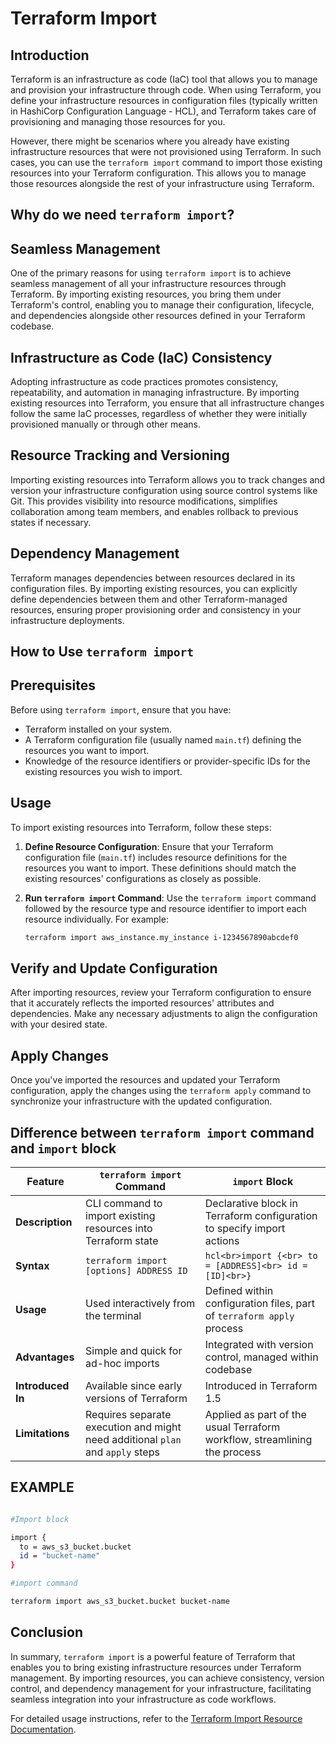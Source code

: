 # Terraform Import

## Introduction

Terraform is an infrastructure as code (IaC) tool that allows you to manage and provision your infrastructure through code. When using Terraform, you define your infrastructure resources in configuration files (typically written in HashiCorp Configuration Language - HCL), and Terraform takes care of provisioning and managing those resources for you.

However, there might be scenarios where you already have existing infrastructure resources that were not provisioned using Terraform. In such cases, you can use the `terraform import` command to import those existing resources into your Terraform configuration. This allows you to manage those resources alongside the rest of your infrastructure using Terraform.

## Why do we need `terraform import`?

## Seamless Management

One of the primary reasons for using `terraform import` is to achieve seamless management of all your infrastructure resources through Terraform. By importing existing resources, you bring them under Terraform's control, enabling you to manage their configuration, lifecycle, and dependencies alongside other resources defined in your Terraform codebase.

## Infrastructure as Code (IaC) Consistency

Adopting infrastructure as code practices promotes consistency, repeatability, and automation in managing infrastructure. By importing existing resources into Terraform, you ensure that all infrastructure changes follow the same IaC processes, regardless of whether they were initially provisioned manually or through other means.

## Resource Tracking and Versioning

Importing existing resources into Terraform allows you to track changes and version your infrastructure configuration using source control systems like Git. This provides visibility into resource modifications, simplifies collaboration among team members, and enables rollback to previous states if necessary.

## Dependency Management

Terraform manages dependencies between resources declared in its configuration files. By importing existing resources, you can explicitly define dependencies between them and other Terraform-managed resources, ensuring proper provisioning order and consistency in your infrastructure deployments.

## How to Use `terraform import`

## Prerequisites

Before using `terraform import`, ensure that you have:

- Terraform installed on your system.
- A Terraform configuration file (usually named `main.tf`) defining the resources you want to import.
- Knowledge of the resource identifiers or provider-specific IDs for the existing resources you wish to import.

## Usage

To import existing resources into Terraform, follow these steps:

1. **Define Resource Configuration**: Ensure that your Terraform configuration file (`main.tf`) includes resource definitions for the resources you want to import. These definitions should match the existing resources' configurations as closely as possible.

2. **Run `terraform import` Command**: Use the `terraform import` command followed by the resource type and resource identifier to import each resource individually. For example:

   ```bash
   terraform import aws_instance.my_instance i-1234567890abcdef0
   ```


## Verify and Update Configuration

After importing resources, review your Terraform configuration to ensure that it accurately reflects the imported resources' attributes and dependencies. Make any necessary adjustments to align the configuration with your desired state.

## Apply Changes

Once you've imported the resources and updated your Terraform configuration, apply the changes using the `terraform apply` command to synchronize your infrastructure with the updated configuration.

## Difference between `terraform import` command and `import` block

| Feature             | `terraform import` Command                                | `import` Block                                       |
|---------------------|------------------------------------------------------------|------------------------------------------------------|
| **Description**     | CLI command to import existing resources into Terraform state | Declarative block in Terraform configuration to specify import actions |
| **Syntax**          | `terraform import [options] ADDRESS ID`                    | ```hcl<br>import {<br> to = [ADDRESS]<br> id = [ID]<br>}``` |
| **Usage**           | Used interactively from the terminal                       | Defined within configuration files, part of `terraform apply` process |
| **Advantages**      | Simple and quick for ad-hoc imports                        | Integrated with version control, managed within codebase |
| **Introduced In**   | Available since early versions of Terraform                | Introduced in Terraform 1.5                           |
| **Limitations**     | Requires separate execution and might need additional `plan` and `apply` steps | Applied as part of the usual Terraform workflow, streamlining the process |

## EXAMPLE

```bash

#Import block

import {
  to = aws_s3_bucket.bucket
  id = "bucket-name"
}

#import command

terraform import aws_s3_bucket.bucket bucket-name

```

## Conclusion

In summary, `terraform import` is a powerful feature of Terraform that enables you to bring existing infrastructure resources under Terraform management. By importing resources, you can achieve consistency, version control, and dependency management for your infrastructure, facilitating seamless integration into your infrastructure as code workflows.

For detailed usage instructions, refer to the [Terraform Import Resource Documentation](https://jhooq.com/terraform-import-resource/).
